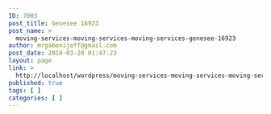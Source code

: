 ```yaml
---
ID: 7003
post_title: Genesee 16923
post_name: >
  moving-services-moving-services-moving-services-genesee-16923
author: mrgabonijeff@gmail.com
post_date: 2018-03-28 01:47:23
layout: page
link: >
  http://localhost/wordpress/moving-services-moving-services-moving-services-genesee-16923/
published: true
tags: [ ]
categories: [ ]
---
```

